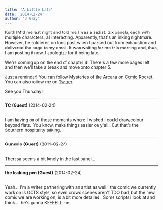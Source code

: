 ```yaml
---
title: 'A Little Late'
date: '2014-02-24'
author: 'J Gray'
---
```


<p>Keith IM'd me last night and told me I was a sadist. Six panels, each with multiple characters, all interacting. Apparently, that's an inking nightmare. However, he soldiered on long past when I passed out from exhaustion and delivered the page to my email. It was waiting for me this morning and, thus, I am posting it now. I apologize for it being late.</p><p>We're coming up on the end of chapter 4! There's a few more pages left and then we'll take a break and move onto chapter 5. </p><p>Just a reminder! You can follow Mysteries of the Arcana on <a href="http://www.comic-rocket.com/read/mysteries-of-the-arcana/1" target="_blank">Comic Rocket</a>. You can also follow me on <a href="https://twitter.com/J GrayWebcomic" target="_blank">Twitter</a>. </p><p>See you Thursday!</p>

---
**TC (Guest)** (2014-02-24)

<br> I am having on of those moments where I wished I could draw/colour beyond flats. &nbsp;You know, make things easier on y'all. &nbsp;But that's the Southern hospitality talking.

---
**Gunsolo (Guest)** (2014-02-24)

<br> Theresa seems a bit lonely in the last panel...<br>

---
**the leaking pen (Guest)** (2014-02-24)

<br> Yeah...  I'm a writer partnering with an artist as well.&nbsp; the comic we currently work on is OOTS style, so even crowd scenes aren't TOO bad, but the new comic we are working on, is a bit more detailed.&nbsp; Some scripts i look at and think...&nbsp; he's gunna KEEEELL me. <br>

